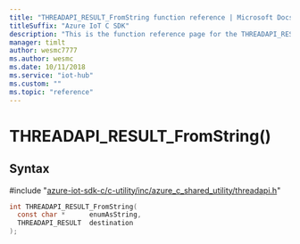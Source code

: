 ```yaml
---                             
title: "THREADAPI_RESULT_FromString function reference | Microsoft Docs" 
titleSuffix: "Azure IoT C SDK"            
description: "This is the function reference page for the THREADAPI_RESULT_FromString() function in the Azure IoT C SDK. This SDK is used with Azure IoT Hub and Azure IoT Hub Device Provisioning Service"            
manager: timlt                 
author: wesmc7777              
ms.author: wesmc               
ms.date: 10/11/2018                    
ms.service: "iot-hub"             
ms.custom: ""                
ms.topic: "reference"        
---                            
```


# THREADAPI_RESULT_FromString()

## Syntax

\#include "[azure-iot-sdk-c/c-utility/inc/azure_c_shared_utility/threadapi.h](../threadapi-h.md)"  
```C
int THREADAPI_RESULT_FromString(
  const char *      enumAsString,
  THREADAPI_RESULT  destination
);
```

